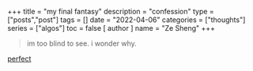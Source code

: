 +++
title = "my final fantasy"
description = "confession"
type = ["posts","post"]
tags = []
date = "2022-04-06"
categories = ["thoughts"]
series = ["algos"]
toc = false 
[ author ]
  name = "Ze Sheng"
+++

> im too blind to see. i wonder why. 

[perfect](https://www.youtube.com/watch?v=XIqVCJWSoeE)
